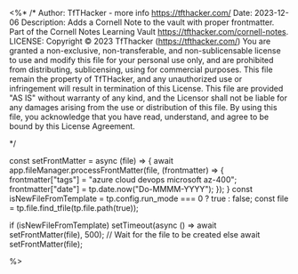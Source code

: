 <%*
/*
Author: TfTHacker - more info https://tfthacker.com/
Date: 2023-12-06
  Description: Adds a Cornell Note to the vault with proper frontmatter.
  Part of the Cornell Notes Learning Vault https://tfthacker.com/cornell-notes.
LICENSE: Copyright © 2023 TfThacker (https://tfthacker.com/) You are granted a non-exclusive, non-transferable,
and non-sublicensable license to use and modify this file for your personal use only, and are prohibited from
distributing, sublicensing, using for commercial purposes. This file remain the property of TfTHacker, and any unauthorized
use or infringement will result in termination of this License. This file are provided "AS IS" without warranty of any kind,
and the Licensor shall not be liable for any damages arising from the use or distribution of this file. By using this file,
you acknowledge that you have read, understand, and agree to be bound by this License Agreement.
    
*/

const setFrontMatter = async (file) => {
  await app.fileManager.processFrontMatter(file, (frontmatter) => {
	frontmatter["tags"] = "azure cloud devops microsoft az-400";
	frontmatter["date"] = tp.date.now("Do-MMMM-YYYY");
  });
}
const isNewFileFromTemplate = tp.config.run_mode === 0 ? true : false;
const file = tp.file.find_tfile(tp.file.path(true));

if (isNewFileFromTemplate)
  setTimeout(async () => await setFrontMatter(file), 500); // Wait for the file to be created
else
  await setFrontMatter(file);

%>
